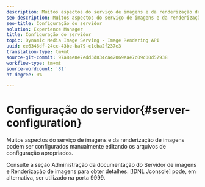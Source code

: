 ```yaml
---
description: Muitos aspectos do serviço de imagens e da renderização de imagens podem ser configurados manualmente editando os arquivos de configuração apropriados.
seo-description: Muitos aspectos do serviço de imagens e da renderização de imagens podem ser configurados manualmente editando os arquivos de configuração apropriados.
seo-title: Configuração do servidor
solution: Experience Manager
title: Configuração do servidor
topic: Dynamic Media Image Serving - Image Rendering API
uuid: ee6346df-24cc-43be-ba79-c1cba2f237e3
translation-type: tm+mt
source-git-commit: 97a84e8e7edd3d834ca42069eae7c09c00d57938
workflow-type: tm+mt
source-wordcount: '81'
ht-degree: 0%

---
```



# Configuração do servidor{#server-configuration}

Muitos aspectos do serviço de imagens e da renderização de imagens podem ser configurados manualmente editando os arquivos de configuração apropriados.

Consulte a seção Administração da documentação do Servidor de imagens e Renderização de imagens para obter detalhes. [!DNL Jconsole] pode, em alternativa, ser utilizado na porta 9999.
